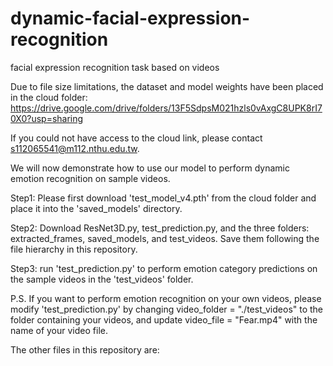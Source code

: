 # dynamic-facial-expression-recognition
facial expression recognition task based on videos

Due to file size limitations, the dataset and model weights have been placed in the cloud folder: https://drive.google.com/drive/folders/13F5SdpsM021hzls0vAxgC8UPK8rI70X0?usp=sharing

If you could not have access to the cloud link, please contact s112065541@m112.nthu.edu.tw.


We will now demonstrate how to use our model to perform dynamic emotion recognition on sample videos.

Step1: Please first download 'test_model_v4.pth' from the cloud folder and place it into the 'saved_models' directory.

Step2: Download ResNet3D.py, test_prediction.py, and the three folders: extracted_frames, saved_models, and test_videos. Save them following the file hierarchy in this repository.

Step3: run 'test_prediction.py' to perform emotion category predictions on the sample videos in the 'test_videos' folder.

P.S. If you want to perform emotion recognition on your own videos, please modify 'test_prediction.py' by changing video_folder = "./test_videos" to the folder containing your videos, and update video_file = "Fear.mp4" with the name of your video file.

The other files in this repository are:

